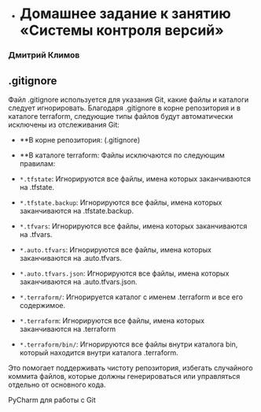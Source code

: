 
- # Домашнее задание к занятию «Системы контроля версий»
### Дмитрий Климов

## .gitignore

Файл .gitignore используется для указания Git, какие файлы и каталоги следует игнорировать. Благодаря .gitignore в корне репозитория и в каталоге terraform, следующие типы файлов будут автоматически исключены из отслеживания Git:

*   **В корне репозитория: (.gitignore)
*   **В каталоге terraform: Файлы исключаются по следующим правилам:

*  `*.tfstate`: Игнорируются все файлы, имена которых заканчиваются на .tfstate.
*  `*.tfstate.backup`: Игнорируются все файлы, имена которых заканчиваются на .tfstate.backup.
*  `*.tfvars`: Игнорируются все файлы, имена которых заканчиваются на .tfvars.
*  `*.auto.tfvars`: Игнорируются все файлы, имена которых заканчиваются на .auto.tfvars.
*  `*.auto.tfvars.json`: Игнорируются все файлы, имена которых заканчиваются на .auto.tfvars.json.
*  `*.terraform/`: Игнорируется каталог с именем .terraform и все его содержимое.
*  `*.terraform`: Игнорируются все файлы, имена которых заканчиваются на .terraform
*  `*.terraform/bin/`: Игнорируются все файлы внутри каталога bin, который находится внутри каталога .terraform.

Это помогает поддерживать чистоту репозитория, избегать случайного коммита файлов, которые должны генерироваться или управляться отдельно от основного кода.

PyCharm для работы с Git
